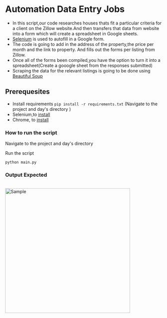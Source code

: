 # Automation Data Entry Jobs 
- In this script,our code researches houses thats fit a particular criteria for a client on the Zillow website.And then transfers that data from website into a form which will create a spreadsheet in Google sheets.
- [Selenium](https://selenium-python.readthedocs.io/) is used  to autofill in a Google form.
- The code is going to add in the address of the property,the price per month and the link to property. And fills out the forms per listing from Zillow.
- Once all of the forms been compiled,you  have the option to turn it into a spreadsheet(Create a gooogle sheet from the responses submitted)
- Scraping the data for the relevant listings is going to be done using [Beautiful Soup](https://www.crummy.com/software/BeautifulSoup/bs4/doc/)

## Prerequesites
- Install requirements `pip install -r requirements.txt` (Navigate to the project and day's directory )
- Selenium,to [install](https://chromedriver.chromium.org/downloads)
- Chrome, to [install](https://www.google.com/intl/en_uk/chrome/)

### How to run the script
Navigate to the project and day's directory

Run the script

`python main.py`

### Output Expected 
 <br><img src="" title="Sample" width="400"/>
